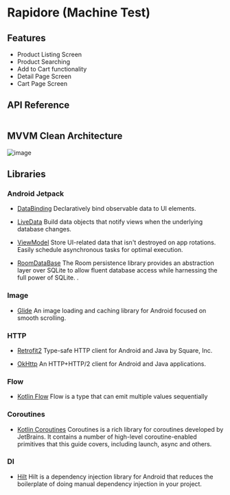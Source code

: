 # Rapidore (Machine Test)

## Features

- Product Listing Screen
- Product Searching
- Add to Cart functionality
- Detail Page Screen
- Cart Page Screen

## API Reference
```https://fakestoreapi.com/

```

## MVVM Clean Architecture

![image](https://user-images.githubusercontent.com/21035435/69536839-9f4c8e80-0fa0-11ea-85ee-d7823e5a46b0.png)
## Libraries

### Android Jetpack

* [DataBinding](https://developer.android.com/topic/libraries/data-binding/) Declaratively bind observable data to UI elements.

* [LiveData](https://developer.android.com/topic/libraries/architecture/livedata) Build data objects that notify views when the underlying database changes.

* [ViewModel](https://developer.android.com/topic/libraries/architecture/viewmodel) Store UI-related data that isn't destroyed on app rotations. Easily schedule asynchronous tasks for optimal execution.

*  [RoomDataBase](https://developer.android.com/training/data-storage/room) The Room persistence library provides an abstraction layer over SQLite to allow fluent database access while harnessing the full power of SQLite.
   .
### Image
* [Glide](https://github.com/bumptech/glide) An image loading and caching library for Android focused on smooth scrolling.

### HTTP
* [Retrofit2](https://github.com/square/retrofit) Type-safe HTTP client for Android and Java by Square, Inc.

* [OkHttp](https://github.com/square/okhttp) An HTTP+HTTP/2 client for Android and Java applications.

### Flow
* [Kotlin Flow](https://developer.android.com/kotlin/flow) Flow is a type that can emit multiple values sequentially

### Coroutines

* [Kotlin Coroutines](https://github.com/Kotlin/kotlinx.coroutines) Coroutines is a rich library for coroutines developed by JetBrains. It contains a number of high-level coroutine-enabled primitives that this guide covers, including launch, async and others.
### DI

* [Hilt](https://developer.android.com/training/dependency-injection/hilt-android) Hilt is a dependency injection library for Android that reduces the boilerplate of doing manual dependency injection in your project.

